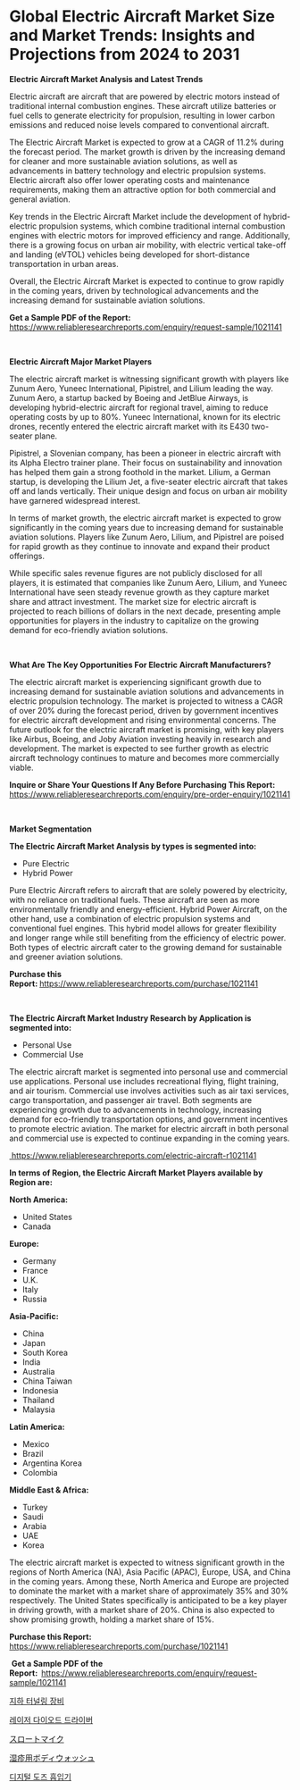 <p><h1>Global Electric Aircraft Market Size and Market Trends: Insights and Projections from 2024 to 2031</h1></p><p><strong>Electric Aircraft Market Analysis and Latest Trends</strong></p>
<p><p>Electric aircraft are aircraft that are powered by electric motors instead of traditional internal combustion engines. These aircraft utilize batteries or fuel cells to generate electricity for propulsion, resulting in lower carbon emissions and reduced noise levels compared to conventional aircraft.</p><p>The Electric Aircraft Market is expected to grow at a CAGR of 11.2% during the forecast period. The market growth is driven by the increasing demand for cleaner and more sustainable aviation solutions, as well as advancements in battery technology and electric propulsion systems. Electric aircraft also offer lower operating costs and maintenance requirements, making them an attractive option for both commercial and general aviation.</p><p>Key trends in the Electric Aircraft Market include the development of hybrid-electric propulsion systems, which combine traditional internal combustion engines with electric motors for improved efficiency and range. Additionally, there is a growing focus on urban air mobility, with electric vertical take-off and landing (eVTOL) vehicles being developed for short-distance transportation in urban areas.</p><p>Overall, the Electric Aircraft Market is expected to continue to grow rapidly in the coming years, driven by technological advancements and the increasing demand for sustainable aviation solutions.</p></p>
<p><strong>Get a Sample PDF of the Report:&nbsp;</strong> <a href="https://www.reliableresearchreports.com/enquiry/request-sample/1021141">https://www.reliableresearchreports.com/enquiry/request-sample/1021141</a></p>
<p>&nbsp;</p>
<p><strong>Electric Aircraft Major Market Players</strong></p>
<p><p>The electric aircraft market is witnessing significant growth with players like Zunum Aero, Yuneec International, Pipistrel, and Lilium leading the way. Zunum Aero, a startup backed by Boeing and JetBlue Airways, is developing hybrid-electric aircraft for regional travel, aiming to reduce operating costs by up to 80%. Yuneec International, known for its electric drones, recently entered the electric aircraft market with its E430 two-seater plane.</p><p>Pipistrel, a Slovenian company, has been a pioneer in electric aircraft with its Alpha Electro trainer plane. Their focus on sustainability and innovation has helped them gain a strong foothold in the market. Lilium, a German startup, is developing the Lilium Jet, a five-seater electric aircraft that takes off and lands vertically. Their unique design and focus on urban air mobility have garnered widespread interest.</p><p>In terms of market growth, the electric aircraft market is expected to grow significantly in the coming years due to increasing demand for sustainable aviation solutions. Players like Zunum Aero, Lilium, and Pipistrel are poised for rapid growth as they continue to innovate and expand their product offerings.</p><p>While specific sales revenue figures are not publicly disclosed for all players, it is estimated that companies like Zunum Aero, Lilium, and Yuneec International have seen steady revenue growth as they capture market share and attract investment. The market size for electric aircraft is projected to reach billions of dollars in the next decade, presenting ample opportunities for players in the industry to capitalize on the growing demand for eco-friendly aviation solutions.</p></p>
<p>&nbsp;</p>
<p><strong>What Are The Key Opportunities For Electric Aircraft Manufacturers?</strong></p>
<p><p>The electric aircraft market is experiencing significant growth due to increasing demand for sustainable aviation solutions and advancements in electric propulsion technology. The market is projected to witness a CAGR of over 20% during the forecast period, driven by government incentives for electric aircraft development and rising environmental concerns. The future outlook for the electric aircraft market is promising, with key players like Airbus, Boeing, and Joby Aviation investing heavily in research and development. The market is expected to see further growth as electric aircraft technology continues to mature and becomes more commercially viable.</p></p>
<p><strong>Inquire or Share Your Questions If Any Before Purchasing This Report:</strong> <a href="https://www.reliableresearchreports.com/enquiry/pre-order-enquiry/1021141">https://www.reliableresearchreports.com/enquiry/pre-order-enquiry/1021141</a></p>
<p>&nbsp;</p>
<p><strong>Market Segmentation</strong></p>
<p><strong>The Electric Aircraft Market Analysis by types is segmented into:</strong></p>
<p><ul><li>Pure Electric</li><li>Hybrid Power</li></ul></p>
<p><p>Pure Electric Aircraft refers to aircraft that are solely powered by electricity, with no reliance on traditional fuels. These aircraft are seen as more environmentally friendly and energy-efficient. Hybrid Power Aircraft, on the other hand, use a combination of electric propulsion systems and conventional fuel engines. This hybrid model allows for greater flexibility and longer range while still benefiting from the efficiency of electric power. Both types of electric aircraft cater to the growing demand for sustainable and greener aviation solutions.</p></p>
<p><strong>Purchase this Report:&nbsp;</strong><a href="https://www.reliableresearchreports.com/purchase/1021141">https://www.reliableresearchreports.com/purchase/1021141</a></p>
<p>&nbsp;</p>
<p><strong>The Electric Aircraft Market Industry Research by Application is segmented into:</strong></p>
<p><ul><li>Personal Use</li><li>Commercial Use</li></ul></p>
<p><p>The electric aircraft market is segmented into personal use and commercial use applications. Personal use includes recreational flying, flight training, and air tourism. Commercial use involves activities such as air taxi services, cargo transportation, and passenger air travel. Both segments are experiencing growth due to advancements in technology, increasing demand for eco-friendly transportation options, and government incentives to promote electric aviation. The market for electric aircraft in both personal and commercial use is expected to continue expanding in the coming years.</p></p>
<p><a href="https://www.reliableresearchreports.com/electric-aircraft-r1021141">&nbsp;https://www.reliableresearchreports.com/electric-aircraft-r1021141</a></p>
<p><strong>In terms of Region, the Electric Aircraft Market Players available by Region are:</strong></p>
<p>
    <p> <strong> North America: </strong>
        <ul>
            <li>United States</li>
            <li>Canada</li>
        </ul>
        </p> 
    <p> <strong> Europe: </strong>
        <ul>
            <li>Germany</li>
            <li>France</li>
            <li>U.K.</li>
            <li>Italy</li>
            <li>Russia</li>
        </ul>
        </p> 
    <p> <strong> Asia-Pacific: </strong>
        <ul>
            <li>China</li>
            <li>Japan</li>
            <li>South Korea</li>
            <li>India</li>
            <li>Australia</li>
            <li>China Taiwan</li>
            <li>Indonesia</li>
            <li>Thailand</li>
            <li>Malaysia</li>
        </ul>
        </p> 
    <p> <strong> Latin America: </strong>
        <ul>
            <li>Mexico</li>
            <li>Brazil</li>
            <li>Argentina Korea</li>
            <li>Colombia</li>
        </ul>
        </p> 
    <p> <strong> Middle East & Africa: </strong>
        <ul>
            <li>Turkey</li>
            <li>Saudi</li>
            <li>Arabia</li>
            <li>UAE</li>
            <li>Korea</li>
        </ul>
    </p>
    </p>
<p><p>The electric aircraft market is expected to witness significant growth in the regions of North America (NA), Asia Pacific (APAC), Europe, USA, and China in the coming years. Among these, North America and Europe are projected to dominate the market with a market share of approximately 35% and 30% respectively. The United States specifically is anticipated to be a key player in driving growth, with a market share of 20%. China is also expected to show promising growth, holding a market share of 15%.</p></p>
<p><strong>Purchase this Report: </strong><a href="https://www.reliableresearchreports.com/purchase/1021141">https://www.reliableresearchreports.com/purchase/1021141</a></p>
<p>&nbsp;<strong>Get a Sample PDF of the Report:&nbsp;&nbsp;</strong><a href="https://www.reliableresearchreports.com/enquiry/request-sample/1021141">https://www.reliableresearchreports.com/enquiry/request-sample/1021141</a></p>
<p><strong></strong></p>
<p><p><a href="https://github.com/hook46569/Market-Research-Report-List-1/blob/main/295325735396.md">지하 터널링 장비</a></p><p><a href="https://github.com/JeromeRtyau89966/Market-Research-Report-List-1/blob/main/990273035395.md">레이저 다이오드 드라이버</a></p><p><a href="https://medium.com/@stevenhuson95/%E3%81%AE%E3%81%A9%E3%83%9E%E3%82%A4%E3%82%AF%E3%81%AE%E5%B8%82%E5%A0%B4%E5%B1%95%E6%9C%9B-%E7%94%A3%E6%A5%AD%E3%81%AE%E6%A6%82%E8%A6%81%E3%81%A8%E4%BA%88%E6%B8%AC-2024%E5%B9%B4%E3%81%8B%E3%82%892031%E5%B9%B4%E3%81%BE%E3%81%A7-7c7e65694e51">スロートマイク</a></p><p><a href="https://medium.com/@deontestanton2023/%E6%B9%BF%E7%96%B9%E7%94%A8%E3%83%9C%E3%83%87%E3%82%A3%E3%82%A6%E3%82%A9%E3%83%83%E3%82%B7%E3%83%A5%E3%81%AE%E5%B8%82%E5%A0%B4%E5%88%86%E6%9E%90%E3%81%A82024%E5%B9%B4%E3%81%8B%E3%82%892031%E5%B9%B4%E3%81%BE%E3%81%A7%E3%81%AE%E5%B8%82%E5%A0%B4%E8%A6%8F%E6%A8%A1%E3%81%AE%E4%BA%88%E6%B8%AC-abd19a1a95aa">湿疹用ボディウォッシュ</a></p><p><a href="https://medium.com/@dadanedu33/2024-2031-%EA%B8%B0%EA%B0%84%EC%9D%84-%EC%9C%84%ED%95%9C-%EB%94%94%EC%A7%80%ED%84%B8-%ED%88%AC%EC%95%BD%EA%B8%B0-%EC%8B%9C%EC%9E%A5-%EB%8F%99%ED%96%A5%EA%B3%BC-%EC%8B%9C%EC%9E%A5-%EB%B6%84%EC%84%9D%EC%9D%B4-%EC%98%88%EC%B8%A1%EB%90%A9%EB%8B%88%EB%8B%A4-34126f712f04">디지털 도즈 흡입기</a></p></p>
